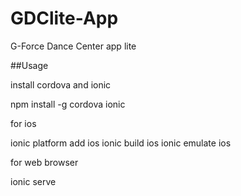 GDClite-App
===========

G-Force Dance Center app lite



##Usage

install cordova and ionic

npm install -g cordova ionic

for ios

ionic platform add ios
ionic build ios
ionic emulate ios

for web browser

ionic serve
